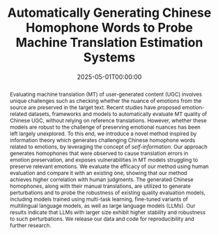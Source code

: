 ---
title: "Automatically Generating Chinese Homophone Words to Probe Machine Translation Estimation Systems"
date: 2025-05-01T00:00:00
authors: ["Shenbin Qian", "Constantin Orăsan", "Diptesh Kanojia", "Félix Do Carmo"]
publication_types: ["1"]
abstract: "Evaluating machine translation (MT) of user-generated content (UGC) involves unique challenges such as checking whether the nuance of emotions from the source are preserved in the target text. Recent studies have proposed emotion-related datasets, frameworks and models to automatically evaluate MT quality of Chinese UGC, without relying on reference translations. However, whether these models are robust to the challenge of preserving emotional nuances has been left largely unexplored. To this end, we introduce a novel method inspired by information theory which generates challenging Chinese homophone words related to emotions, by leveraging the concept of *self-information*. Our approach generates homophones that were observed to cause translation errors in emotion preservation, and exposes vulnerabilities in MT models struggling to preserve relevant emotions. We evaluate the efficacy of our method using human evaluation and compare it with an existing one, showing that our method achieves higher correlation with human judgments. The generated Chinese homophones, along with their manual translations, are utilized to generate perturbations and to probe the robustness of existing quality evaluation models, including models trained using multi-task learning, fine-tuned variants of multilingual language models, as well as large language models (LLMs). Our results indicate that LLMs with larger size exhibit higher stability and robustness to such perturbations. We release our data and code for reproducibility and further research."
featured: false
publication: "*Proceedings of the Tenth Workshop on Noisy and User-generated Text*"
url_pdf: "https://aclanthology.org/2025.wnut-1.11.pdf"
url_preprint: "https://arxiv.org/abs/2503.16158"
url_code: "https://github.com/surrey-nlp/homo_gen"
tags: ["machine translation", "homophones", "quality estimation", "Chinese", "emotions"]
---